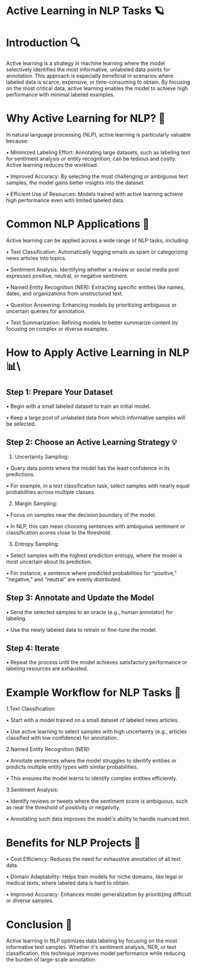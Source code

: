 # Active Learning in NLP Tasks 🪐

# Introduction 🔍

Active learning is a strategy in machine learning where the model selectively identifies the most informative, unlabeled data points for annotation. This approach is especially beneficial in scenarios where labeled data is scarce, expensive, or time-consuming to obtain. By focusing on the most critical data, active learning enables the model to achieve high performance with minimal labeled examples.


# Why Active Learning for NLP? 🎯

In natural language processing (NLP), active learning is particularly valuable because:

• Minimized Labeling Effort: Annotating large datasets, such as labeling text for sentiment analysis or entity recognition, can be tedious and costly. Active learning reduces the workload.

• Improved Accuracy: By selecting the most challenging or ambiguous text samples, the model gains better insights into the dataset.

• Efficient Use of Resources: Models trained with active learning achieve high performance even with limited labeled data.


# Common NLP Applications 🧠
Active learning can be applied across a wide range of NLP tasks, including:

• Text Classification: Automatically tagging emails as spam or categorizing news articles into topics.

• Sentiment Analysis: Identifying whether a review or social media post expresses positive, neutral, or negative sentiment.

• Named Entity Recognition (NER): Extracting specific entities like names, dates, and organizations from unstructured text.

• Question Answering: Enhancing models by prioritizing ambiguous or uncertain queries for annotation.

• Text Summarization: Refining models to better summarize content by focusing on complex or diverse examples.




# How to Apply Active Learning in NLP 📊\

## Step 1: Prepare Your Dataset

• Begin with a small labeled dataset to train an initial model.

• Keep a large pool of unlabeled data from which informative samples will be selected.

## Step 2: Choose an Active Learning Strategy 💡

1. Uncertainty Sampling:

• Query data points where the model has the least confidence in its predictions.

• For example, in a text classification task, select samples with nearly equal probabilities across multiple classes.

2. Margin Sampling:

• Focus on samples near the decision boundary of the model.

• In NLP, this can mean choosing sentences with ambiguous sentiment or classification scores close to the threshold.

3. Entropy Sampling:

• Select samples with the highest prediction entropy, where the model is most uncertain about its prediction.

• For instance, a sentence where predicted probabilities for “positive,” “negative,” and “neutral” are evenly distributed.


## Step 3: Annotate and Update the Model

• Send the selected samples to an oracle (e.g., human annotator) for labeling.

• Use the newly labeled data to retrain or fine-tune the model.

## Step 4: Iterate

• Repeat the process until the model achieves satisfactory performance or labeling resources are exhausted.





# Example Workflow for NLP Tasks 🚀

1.Text Classification:

• Start with a model trained on a small dataset of labeled news articles.

• Use active learning to select samples with high uncertainty (e.g., articles classified with low confidence) for annotation.

2.Named Entity Recognition (NER):

• Annotate sentences where the model struggles to identify entities or predicts multiple entity types with similar probabilities.

• This ensures the model learns to identify complex entities efficiently.

3.Sentiment Analysis:

• Identify reviews or tweets where the sentiment score is ambiguous, such as near the threshold of positivity or negativity.

• Annotating such data improves the model's ability to handle nuanced text.



# Benefits for NLP Projects 🌟

• Cost Efficiency: Reduces the need for exhaustive annotation of all text data.

• Domain Adaptability: Helps train models for niche domains, like legal or medical texts, where labeled data is hard to obtain.

• Improved Accuracy: Enhances model generalization by prioritizing difficult or diverse samples.



# Conclusion 📝
Active learning in NLP optimizes data labeling by focusing on the most informative text samples. Whether it's sentiment analysis, NER, or text classification, this technique improves model performance while reducing the burden of large-scale annotation.
